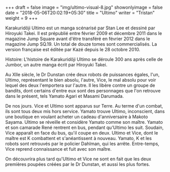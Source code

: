 +++
draft = false
image = "img/ultimo-visual-8.jpg"
showonlyimage = false
date = "2018-05-06T20:02:19+05:30"
title = "Ultimo"
writer = "Tristan"
weight = 9
+++

  
Karakuridôji Ultimo est un manga scénarisé par Stan Lee et dessiné par Hiroyuki Takei. Il est prépublié entre février 2009 et décembre 2011 dans le magazine Jump Square avant d'être transféré en février 2012 dans le magazine Jump SQ.19. Un total de douze tomes sont commercialisés. La version française est éditée par Kazé depuis le 28 octobre 2010. 













Histoire: L'histoire de Karakuridôji Ultimo se déroule 300 ans après celle de Jumbor, un autre manga écrit par Hiroyuki Takei.

Au XIIe siècle, le Dr Dunstan crée deux robots de puissances égales, l'un, Ultimo, représentant le bien absolu, l'autre, Vice, le mal absolu pour voir lequel des deux l'emportera sur l'autre. Il les libère contre un groupe de bandits, dont certains d'entre eux sont des personnages que l'on retrouve dans le présent, tels Yamato Agari et Masami Darumada.

De nos jours. Vice et Ultimo sont apparus sur Terre. Au terme d'un combat, ils sont tous deux mis hors service. Yamato trouve Ultimo, inconscient, dans une boutique en voulant acheter un cadeau d'anniversaire à Makoto Sayama. Ultimo se réveille et considère Yamato comme son maître. Yamato et son camarade René rentrent en bus, pendant qu'Ultimo les suit. Soudain, Vice apparaît en face du bus, qu'il coupe en deux. Ultimo et Vice, dont le maître est K combattent et s'anéantissent à nouveau. Yamato, K et les robots sont retrouvés par le policier Dahlman, qui les arrête. Entre-temps, Vice reprend connaissance et fuit avec son maître.

On découvrira plus tard qu'Ultimo et Vice ne sont en fait que les deux premières poupées créées par le Dr Dunstan, et aussi les plus fortes. 
